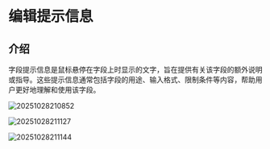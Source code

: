 # 编辑提示信息

## 介绍

字段提示信息是鼠标悬停在字段上时显示的文字，旨在提供有关该字段的额外说明或指导。这些提示信息通常包括字段的用途、输入格式、限制条件等内容，帮助用户更好地理解和使用该字段。

![20251028210852](https://static-docs.nocobase.com/20251028210852.png)

![20251028211127](https://static-docs.nocobase.com/20251028211127.png)

![20251028211144](https://static-docs.nocobase.com/20251028211144.png)

